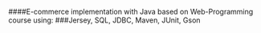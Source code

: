 ####E-commerce implementation with Java based on Web-Programming course using:
###Jersey, SQL, JDBC, Maven, JUnit, Gson
